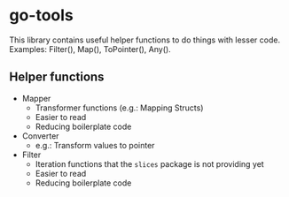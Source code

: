 # go-tools
This library contains useful helper functions to do things with lesser code. Examples: Filter(), Map(), ToPointer(), Any().

## Helper functions
- Mapper
    - Transformer functions (e.g.: Mapping Structs)
    - Easier to read
    - Reducing boilerplate code
- Converter
    - e.g.: Transform values to pointer
- Filter
    - Iteration functions that the `slices` package is not providing yet
    - Easier to read
    - Reducing boilerplate code